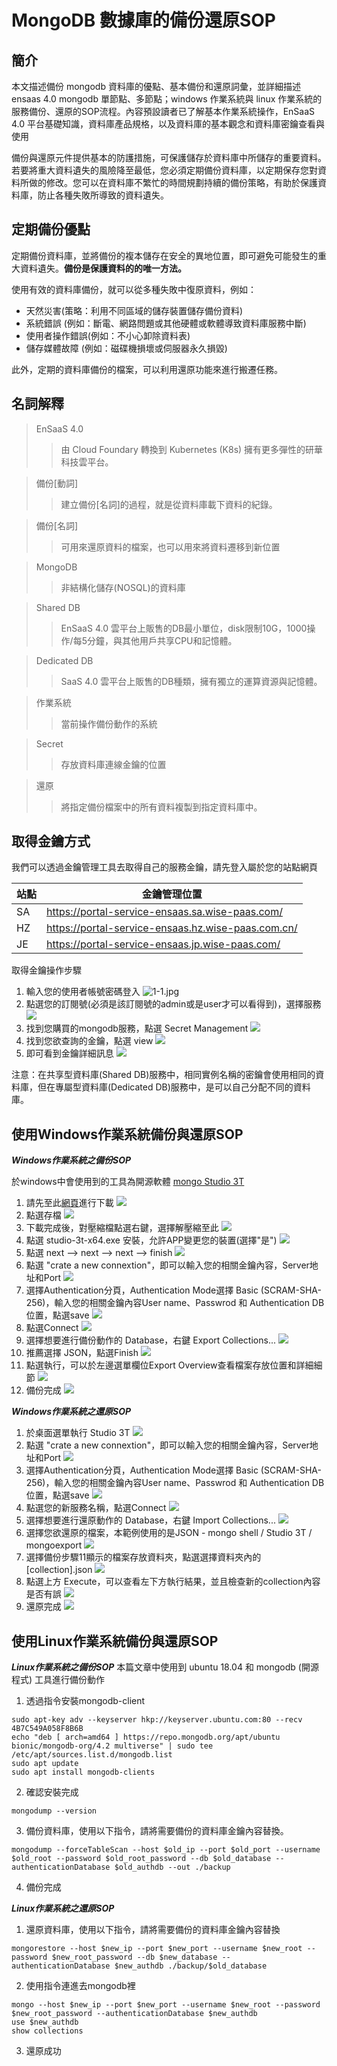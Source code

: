 MongoDB 數據庫的備份還原SOP
==========================================

簡介
------------------------------------------
本文描述備份 mongodb 資料庫的優點、基本備份和還原詞彙，並詳細描述 ensaas 4.0 mongodb 單節點、多節點；windows 作業系統與 linux 作業系統的服務備份、還原的SOP流程。內容預設讀者已了解基本作業系統操作，EnSaaS 4.0 平台基礎知識，資料庫產品規格，以及資料庫的基本觀念和資料庫密鑰查看與使用

備份與還原元件提供基本的防護措施，可保護儲存於資料庫中所儲存的重要資料。若要將重大資料遺失的風險降至最低，您必須定期備份資料庫，以定期保存您對資料所做的修改。您可以在資料庫不繁忙的時間規劃持續的備份策略，有助於保護資料庫，防止各種失敗所導致的資料遺失。

定期備份優點
------------------------------------------
定期備份資料庫，並將備份的複本儲存在安全的異地位置，即可避免可能發生的重大資料遺失。**備份是保護資料的的唯一方法。**

使用有效的資料庫備份，就可以從多種失敗中復原資料，例如：
* 天然災害(策略：利用不同區域的儲存裝置儲存備份資料)
* 系統錯誤 (例如：斷電、網路問題或其他硬體或軟體導致資料庫服務中斷)
* 使用者操作錯誤(例如：不小心卸除資料表)
* 儲存媒體故障 (例如：磁碟機損壞或伺服器永久損毀)

此外，定期的資料庫備份的檔案，可以利用還原功能來進行搬遷任務。

名詞解釋
------------------------------------------
> EnSaaS 4.0 
>> 由 Cloud Foundary 轉換到 Kubernetes (K8s) 擁有更多彈性的研華科技雲平台。

> 備份[動詞]
>> 建立備份[名詞]的過程，就是從資料庫載下資料的紀錄。

> 備份[名詞]
>> 可用來還原資料的檔案，也可以用來將資料遷移到新位置

> MongoDB
>> 非結構化儲存(NOSQL)的資料庫

> Shared DB
>> EnSaaS 4.0 雲平台上販售的DB最小單位，disk限制10G，1000操作/每5分鐘，與其他用戶共享CPU和記憶體。

> Dedicated DB
>> SaaS 4.0 雲平台上販售的DB種類，擁有獨立的運算資源與記憶體。

> 作業系統
>> 當前操作備份動作的系統

> Secret 
>> 存放資料庫連線金鑰的位置

> 還原
>> 將指定備份檔案中的所有資料複製到指定資料庫中。

取得金鑰方式
-------------------------------------------------------------------------------
我們可以透過金鑰管理工具去取得自己的服務金鑰，請先登入屬於您的站點網頁

| 站點 | 金鑰管理位置 | 
| --- | --- |
| SA | https://portal-service-ensaas.sa.wise-paas.com/ |
| HZ | https://portal-service-ensaas.hz.wise-paas.com.cn/ |
| JE | https://portal-service-ensaas.jp.wise-paas.com/ |

取得金鑰操作步驟
1. 輸入您的使用者帳號密碼登入
![1-1.jpg](../uploads/images/MongoDB/1-1.jpg)
2. 點選您的訂閱號(必須是該訂閱號的admin或是user才可以看得到)，選擇服務
![](../uploads/images/MongoDB/1-2.jpg)
3. 找到您購買的mongodb服務，點選 Secret Management
![](../uploads/images/MongoDB/1-3.jpg)
4. 找到您欲查詢的金鑰，點選 view
![](../uploads/images/MongoDB/1-4.jpg)
5. 即可看到金鑰詳細訊息
![](../uploads/images/MongoDB/1-5.jpg)

注意：在共享型資料庫(Shared DB)服務中，相同實例名稱的密鑰會使用相同的資料庫，但在專屬型資料庫(Dedicated DB)服務中，是可以自己分配不同的資料庫。 

使用Windows作業系統備份與還原SOP
-------------------------------------------------------------------------------
***Windows作業系統之備份SOP***

於windows中會使用到的工具為開源軟體 [mongo Studio 3T](https://studio3t.com/)
1. 請先至此[網頁](https://studio3t.com/download-thank-you/?OS=win64)進行下載
![](../uploads/images/MongoDB/2-1.jpg)
2. 點選存檔
![](../uploads/images/MongoDB/2-2.jpg)
3. 下載完成後，對壓縮檔點選右鍵，選擇解壓縮至此
![](../uploads/images/MongoDB/2-3.jpg)
4. 點選 studio-3t-x64.exe 安裝，允許APP變更您的裝置(選擇"是")
![](../uploads/images/MongoDB/2-4.jpg)
5. 點選 next --> next --> next --> finish
![](../uploads/images/MongoDB/2-5.jpg)
6. 點選 "crate a new connextion"，即可以輸入您的相關金鑰內容，Server地址和Port
![](../uploads/images/MongoDB/2-6.jpg)
7. 選擇Authentication分頁，Authentication Mode選擇 Basic (SCRAM-SHA-256)，輸入您的相關金鑰內容User name、Passwrod 和 Authentication DB位置，點選save
![](../uploads/images/MongoDB/2-7.jpg)
8. 點選Connect
![](../uploads/images/MongoDB/2-8.jpg)
9. 選擇想要進行備份動作的 Database，右鍵 Export Collections...
![](../uploads/images/MongoDB/2-9.jpg)
10. 推薦選擇 JSON，點選Finish
![](../uploads/images/MongoDB/2-10.jpg)
11. 點選執行，可以於左邊選單欄位Export Overview查看檔案存放位置和詳細細節
![](../uploads/images/MongoDB/2-11.jpg)
12. 備份完成
![](../uploads/images/MongoDB/2-12.jpg)

***Windows作業系統之還原SOP***
1. 於桌面選單執行 Studio 3T
![](../uploads/images/MongoDB/3-1.jpg)
2. 點選 "crate a new connextion"，即可以輸入您的相關金鑰內容，Server地址和Port
![](../uploads/images/MongoDB/3-2.jpg)
3. 選擇Authentication分頁，Authentication Mode選擇 Basic (SCRAM-SHA-256)，輸入您的相關金鑰內容User name、Passwrod 和 Authentication DB位置，點選save
![](../uploads/images/MongoDB/3-3.jpg)
4. 點選您的新服務名稱，點選Connect
![](../uploads/images/MongoDB/3-4.jpg)
5. 選擇想要進行還原動作的 Database，右鍵 Import Collections...
![](../uploads/images/MongoDB/3-5.jpg)
6. 選擇您欲還原的檔案，本範例使用的是JSON - mongo shell / Studio 3T / mongoexport
![](../uploads/images/MongoDB/3-6.jpg)
7. 選擇備份步驟11顯示的檔案存放資料夾，點選選擇資料夾內的 [collection].json
![](../uploads/images/MongoDB/3-7.jpg)
8. 點選上方 Execute，可以查看左下方執行結果，並且檢查新的collection內容是否有誤
![](../uploads/images/MongoDB/3-8.jpg)
9. 還原完成
![](../uploads/images/MongoDB/3-9.jpg)

使用Linux作業系統備份與還原SOP
-------------------------------------------------------------------------------

***Linux作業系統之備份SOP***
本篇文章中使用到 ubuntu 18.04 和 mongodb (開源程式) 工具進行備份動作

1. 透過指令安裝mongodb-client
```
sudo apt-key adv --keyserver hkp://keyserver.ubuntu.com:80 --recv 4B7C549A058F8B6B
echo "deb [ arch=amd64 ] https://repo.mongodb.org/apt/ubuntu bionic/mongodb-org/4.2 multiverse" | sudo tee /etc/apt/sources.list.d/mongodb.list
sudo apt update
sudo apt install mongodb-clients
```
2. 確認安裝完成
```
mongodump --version
```
3. 備份資料庫，使用以下指令，請將需要備份的資料庫金鑰內容替換。
```
mongodump --forceTableScan --host $old_ip --port $old_port --username $old_root --password $old_root_password --db $old_database --authenticationDatabase $old_authdb --out ./backup
```
4. 備份完成

***Linux作業系統之還原SOP***

1. 還原資料庫，使用以下指令，請將需要備份的資料庫金鑰內容替換
```
mongorestore --host $new_ip --port $new_port --username $new_root --password $new_root_password --db $new_database --authenticationDatabase $new_authdb ./backup/$old_database
```
2. 使用指令連進去mongodb裡
```
mongo --host $new_ip --port $new_port --username $new_root --password $new_root_password --authenticationDatabase $new_authdb
use $new_authdb
show collections
```
3. 還原成功
